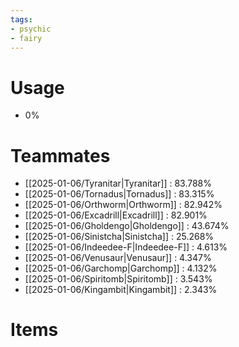 ```yaml
---
tags:
- psychic
- fairy
---
```

# Usage
- 0%
# Teammates
- [[2025-01-06/Tyranitar|Tyranitar]] : 83.788%
- [[2025-01-06/Tornadus|Tornadus]] : 83.315%
- [[2025-01-06/Orthworm|Orthworm]] : 82.942%
- [[2025-01-06/Excadrill|Excadrill]] : 82.901%
- [[2025-01-06/Gholdengo|Gholdengo]] : 43.674%
- [[2025-01-06/Sinistcha|Sinistcha]] : 25.268%
- [[2025-01-06/Indeedee-F|Indeedee-F]] : 4.613%
- [[2025-01-06/Venusaur|Venusaur]] : 4.347%
- [[2025-01-06/Garchomp|Garchomp]] : 4.132%
- [[2025-01-06/Spiritomb|Spiritomb]] : 3.543%
- [[2025-01-06/Kingambit|Kingambit]] : 2.343%
# Items